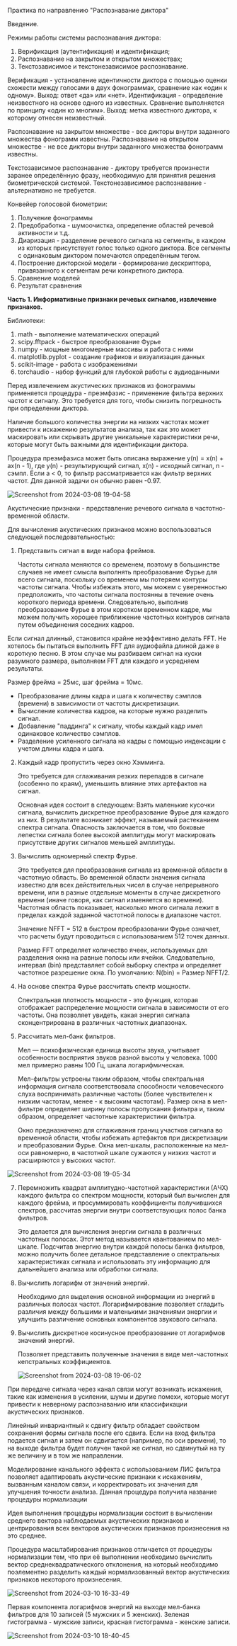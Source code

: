 Практика по направлению "Распознавание диктора"

Введение.

Режимы работы системы распознавания диктора:

1. Верификация (аутентификация) и идентификация;
2. Распознавание на закрытом и открытом множествах;
3. Текстозависимое и текстонезависимое распознавание.

Верификация - установление идентичности диктора с помощью оценки схожести между голосами в двух фонограммах, сравнение как «один к одному». Выход: ответ «да» или «нет».
Идентификация - определение неизвестного на основе одного из известных. Сравнение выполняется по принципу «один ко многим». Выход: метка известного диктора, к которому отнесен неизвестный.

Распознавание на закрытом множестве - все дикторы внутри заданного множества фонограмм известны.
Распознавание на открытом множестве - не все дикторы внутри заданного множества фонограмм известны.

Текстозависимое распознавание - диктору требуется произнести заранее определённую фразу, необходимую для принятия решения биометрической системой.
Текстонезависимое распознавание - альтернативно не требуется.

Конвейер голосовой биометрии:

1. Получение фонограммы
2. Предобработка - шумоочистка, определение областей речевой активности и т.д.
3. Диаризация - разделение речевого сигнала на сегменты, в каждом из которых присутствует голос только одного диктора. Все сегменты с одинаковым диктором помечаются определённым тегом.
4. Построение дикторской модели - формирование дескриптора, привязанного к сегментам речи конкретного диктора.
5. Сравнение моделей
6. Результат сравнения

**Часть 1. Информативные признаки речевых сигналов, извлечение признаков.**

  Библиотеки:
1. math - выполнение математических операций
2. scipy.fftpack - быстрое преобразование Фурье
3. numpy - мощные многомерные массивы и работа с ними
4. matplotlib.pyplot - создание графиков и визуализация данных
5. scikit-image - работа с изображениями
6. torchaudio - набор функций для глубокой работы с аудиоданными

Перед извлечением акустических признаков из фонограммы применяется процедура - преэмфазис - применение фильтра верхних частот к сигналу. Это требуется для того, чтобы снизить погрешность при определении диктора.

Наличие большого количества энергии на низких частотах может привести к искажению результатов анализа, так как это может маскировать или скрывать другие уникальные характеристики речи, которые могут быть важными для идентификации диктора.

Процедура преэмфазиса может быть описана выражение y(n) = x(n) + ax(n - 1), где y(n) - результирующий сигнал, x(n) - исходный сигнал, n - сэмпл. Если a < 0, то фильтр рассматривается как фильтр верхних частот. Для данной задачи он обычно равен -0.97.

![Screenshot from 2024-03-08 19-04-58](https://github.com/H1ghN0on/speaker-recognition-practice/assets/65870074/f70e115a-3a57-4319-8c90-38076d5684e6)


Акустические признаки - представление речевого сигнала в частотно-временной области.

Для вычисления акустических признаков можно воспользоваться следующей последовательностью:

1. Представить сигнал в виде набора фреймов.
   
   Частоты сигнала меняются со временем, поэтому в большинстве случаев не имеет смысла выполнять преобразование Фурье для всего сигнала, поскольку со временем мы потеряем контуры частоты сигнала. Чтобы избежать этого, мы можем с уверенностью предположить, что частоты сигнала постоянны в течение очень короткого периода времени. Следовательно, выполнив преобразование Фурье в этом коротком временном кадре, мы можем получить хорошее приближение частотных контуров сигнала путем объединения соседних кадров.

  Если сигнал длинный, становится крайне неэффективно делать FFT. Не хотелось бы пытаться выполнить FFT для аудиофайла длиной даже в короткую песню. В этом случае мы разбиваем сигнал на куски разумного размера, выполняем FFT для каждого и усредняем результаты.

   Размер фрейма = 25мс, шаг фрейма = 10мс.

  - Преобразование длины кадра и шага к количеству сэмплов (времени) в зависимости от частоты дискретизации.
  - Вычисление количества кадров, на которые нужно разделить сигнал.
  - Добавление "паддинга" к сигналу, чтобы каждый кадр имел одинаковое количество сэмплов.
  - Разделение усиленного сигнала на кадры с помощью индексации с учетом длины кадра и шага.
   
2. Каждый кадр пропустить через окно Хэмминга.

   Это требуется для сглаживания резких перепадов в сигнале (особенно по краям), уменьшить влияние этих артефактов на сигнал.

   Основная идея состоит в следующем: Взять маленькие кусочки сигнала, вычислить дискретное преобразование Фурье для каждого из них. В результате возникает эффект, называемый растеканием спектра сигнала. Опасность заключается в том, что боковые лепестки сигнала более высокой амплитуды могут маскировать присутствие других сигналов меньшей амплитуды.
   
4. Вычислить одномерный спектр Фурье.

    Это требуется для преобразования сигнала из временной области в частотную область. Во временной области значения сигнала известно для всех действительных чисел в случае непрерывного времени, или в разные отдельные моменты в случае дискретного времени (иначе говоря, как сигнал изменяется во времени). Частотная область показывает, насколько много сигнала лежит в пределах каждой заданной частотной полосы в диапазоне частот.
   
   Значение NFFT = 512 в быстром преобразовании Фурье означает, что расчеты будут проводиться с использованием 512 точек данных.
   
   Размер FFT определяет количество ячеек, используемых для разделения окна на равные полосы или ячейки. Следовательно, интервал (bin) представляет собой выборку спектра и определяет частотное разрешение окна. По умолчанию: N(bin) = Размер NFFT/2.
   
5. На основе спектра Фурье рассчитать спектр мощности.
   
     Спектральная плотность мощности - это функция, которая отображает распределение мощности сигнала в зависимости от его частоты. Она позволяет увидеть, какая энергия сигнала сконцентрирована в различных частотных диапазонах. 
   
6. Рассчитать мел-банк фильтров.
  
     Мел — психофизическая единица высоты звука, учитывает особенности восприятия звуков разной высоты у человека. 1000 мел примерно равны 100 Гц, шкала логарифмическая.

     Мел-фильтры устроены таким образом, чтобы спектральная информация сигнала соответствовала способности человеческого слуха воспринимать различные частоты (более чувствителен к низким частотам, менее - к высоким частотам). Размер окна в мел-фильтре определяет ширину полосы пропускания фильтра и, таким образом, определяет частотные характеристики фильтра.

   Окно предназначено для сглаживания границ участков сигнала во временной области, чтобы избежать артефактов при дискретизации и преобразовании Фурье. Окна мел-шкалы, расположенные на мел-оси равномерно, в частотной шкале сужаются у низких частот и расширяются у высоких частот.

  ![Screenshot from 2024-03-08 19-05-34](https://github.com/H1ghN0on/speaker-recognition-practice/assets/65870074/5addd88f-4c3c-48b3-8466-2ef923a74d79)


7. Перемножить квадрат амплитудно-частотной характеристики (АЧХ) каждого фильтра со спектром мощности, который был вычислен для каждого фрейма, и просуммировать коэффициенты получившихся спектров, рассчитав энергии внутри соответствующих полос банка фильтров.
  
    Это делается для вычисления энергии сигнала в различных частотных полосах. Этот метод называется квантованием по мел-шкале. Подсчитав энергию внутри каждой полосы банка фильтров, можно получить более детальное представление о спектральных характеристиках сигнала и использовать эту информацию для дальнейшего анализа или обработки сигнала.

8. Вычислить логарифм от значений энергий.

    Необходимо для выделения основной информации из энергий в различных полосах частот. Логарифмирование позволяет сгладить различия между большими и маленькими значениями энергии и улучшить различение основных компонентов звукового сигнала.

9. Вычислить дискретное косинусное преобразование от логарифмов значений энергий.

     Позволяет представить полученные значения в виде мел-частотных кепстральных коэффициентов.

   ![Screenshot from 2024-03-08 19-06-02](https://github.com/H1ghN0on/speaker-recognition-practice/assets/65870074/93c70128-df10-42d3-ab6a-787a58c4840b)

При передаче сигнала через канал связи могут возникать искажения, такие как изменения в усилении, шумы и другие помехи, которые могут привести к неверному распознаванию или классификации акустических признаков.

Линейный инвариантный к сдвигу фильтр обладает свойством сохранения формы сигнала после его сдвига. Если на вход фильтра подается сигнал и затем он сдвигается (например, по оси времени), то на выходе фильтра будет получен такой же сигнал, но сдвинутый на ту же величину и в том же направлении. 

Моделирование канального эффекта с использованием ЛИС фильтра позволяет адаптировать акустические признаки к искажениям, вызванным каналом связи, и корректировать их значения для улучшения точности анализа. Данная процедура получила название процедуры нормализации

Идея выполнения процедуры нормализации состоит в вычислении среднего вектора наблюдаемых акустических признаков и центрирования всех векторов акустических признаков произнесения на это среднее.

Процедура масштабирования признаков отличается от процедуры нормализации тем, что при её выполнении необходимо вычислить вектор среднеквадратического отклонения, на который необходимо поэлементно разделить каждый нормализованный вектор акустических признаков некоторого произнесения.

  ![Screenshot from 2024-03-10 16-33-49](https://github.com/H1ghN0on/speaker-recognition-practice/assets/65870074/cf5a7f64-f9b0-4300-ad98-00fba7afa8e9)

Первая компонента логарифмов энергий на выходе мел-банка фильтров для 10 записей (5 мужских и 5 женских). Зеленая гистограмма - мужские записи, красная гистограмма - женские записи.

![Screenshot from 2024-03-10 18-40-45](https://github.com/H1ghN0on/speaker-recognition-practice/assets/65870074/99f62797-1a52-47f1-ab21-f806a4a3495d)

